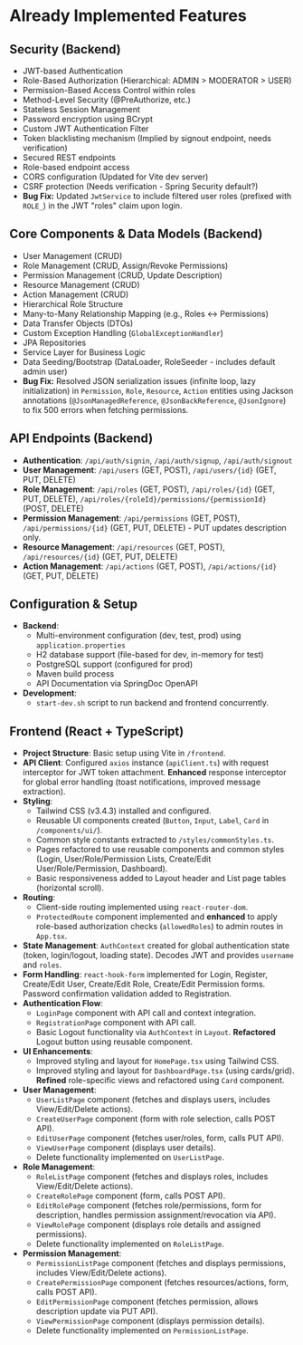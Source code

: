 # Already Implemented Features

## Security (Backend)
- JWT-based Authentication
- Role-Based Authorization (Hierarchical: ADMIN > MODERATOR > USER)
- Permission-Based Access Control within roles
- Method-Level Security (@PreAuthorize, etc.)
- Stateless Session Management
- Password encryption using BCrypt
- Custom JWT Authentication Filter
- Token blacklisting mechanism (Implied by signout endpoint, needs verification)
- Secured REST endpoints
- Role-based endpoint access
- CORS configuration (Updated for Vite dev server)
- CSRF protection (Needs verification - Spring Security default?)
- **Bug Fix:** Updated `JwtService` to include filtered user roles (prefixed with `ROLE_`) in the JWT "roles" claim upon login.

## Core Components & Data Models (Backend)
- User Management (CRUD)
- Role Management (CRUD, Assign/Revoke Permissions)
- Permission Management (CRUD, Update Description)
- Resource Management (CRUD)
- Action Management (CRUD)
- Hierarchical Role Structure
- Many-to-Many Relationship Mapping (e.g., Roles <-> Permissions)
- Data Transfer Objects (DTOs)
- Custom Exception Handling (`GlobalExceptionHandler`)
- JPA Repositories
- Service Layer for Business Logic
- Data Seeding/Bootstrap (DataLoader, RoleSeeder - includes default admin user)
- **Bug Fix:** Resolved JSON serialization issues (infinite loop, lazy initialization) in `Permission`, `Role`, `Resource`, `Action` entities using Jackson annotations (`@JsonManagedReference`, `@JsonBackReference`, `@JsonIgnore`) to fix 500 errors when fetching permissions.

## API Endpoints (Backend)
- **Authentication**: `/api/auth/signin`, `/api/auth/signup`, `/api/auth/signout`
- **User Management**: `/api/users` (GET, POST), `/api/users/{id}` (GET, PUT, DELETE)
- **Role Management**: `/api/roles` (GET, POST), `/api/roles/{id}` (GET, PUT, DELETE), `/api/roles/{roleId}/permissions/{permissionId}` (POST, DELETE)
- **Permission Management**: `/api/permissions` (GET, POST), `/api/permissions/{id}` (GET, PUT, DELETE) - PUT updates description only.
- **Resource Management**: `/api/resources` (GET, POST), `/api/resources/{id}` (GET, PUT, DELETE)
- **Action Management**: `/api/actions` (GET, POST), `/api/actions/{id}` (GET, PUT, DELETE)

## Configuration & Setup
- **Backend**:
    - Multi-environment configuration (dev, test, prod) using `application.properties`
    - H2 database support (file-based for dev, in-memory for test)
    - PostgreSQL support (configured for prod)
    - Maven build process
    - API Documentation via SpringDoc OpenAPI
- **Development**:
    - `start-dev.sh` script to run backend and frontend concurrently.

## Frontend (React + TypeScript)
- **Project Structure**: Basic setup using Vite in `/frontend`.
- **API Client**: Configured `axios` instance (`apiClient.ts`) with request interceptor for JWT token attachment. **Enhanced** response interceptor for global error handling (toast notifications, improved message extraction).
- **Styling**:
    - Tailwind CSS (v3.4.3) installed and configured.
    - Reusable UI components created (`Button`, `Input`, `Label`, `Card` in `/components/ui/`).
    - Common style constants extracted to `/styles/commonStyles.ts`.
    - Pages refactored to use reusable components and common styles (Login, User/Role/Permission Lists, Create/Edit User/Role/Permission, Dashboard).
    - Basic responsiveness added to Layout header and List page tables (horizontal scroll).
- **Routing**:
    - Client-side routing implemented using `react-router-dom`.
    - `ProtectedRoute` component implemented and **enhanced** to apply role-based authorization checks (`allowedRoles`) to admin routes in `App.tsx`.
- **State Management**: `AuthContext` created for global authentication state (token, login/logout, loading state). Decodes JWT and provides `username` and `roles`.
- **Form Handling**: `react-hook-form` implemented for Login, Register, Create/Edit User, Create/Edit Role, Create/Edit Permission forms. Password confirmation validation added to Registration.
- **Authentication Flow**:
    - `LoginPage` component with API call and context integration.
    - `RegistrationPage` component with API call.
    - Basic Logout functionality via `AuthContext` in `Layout`. **Refactored** Logout button using reusable component.
- **UI Enhancements**:
    - Improved styling and layout for `HomePage.tsx` using Tailwind CSS.
    - Improved styling and layout for `DashboardPage.tsx` (using cards/grid). **Refined** role-specific views and refactored using `Card` component.
- **User Management**:
    - `UserListPage` component (fetches and displays users, includes View/Edit/Delete actions).
    - `CreateUserPage` component (form with role selection, calls POST API).
    - `EditUserPage` component (fetches user/roles, form, calls PUT API).
    - `ViewUserPage` component (displays user details).
    - Delete functionality implemented on `UserListPage`.
- **Role Management**:
    - `RoleListPage` component (fetches and displays roles, includes View/Edit/Delete actions).
    - `CreateRolePage` component (form, calls POST API).
    - `EditRolePage` component (fetches role/permissions, form for description, handles permission assignment/revocation via API).
    - `ViewRolePage` component (displays role details and assigned permissions).
    - Delete functionality implemented on `RoleListPage`.
- **Permission Management**:
    - `PermissionListPage` component (fetches and displays permissions, includes View/Edit/Delete actions).
    - `CreatePermissionPage` component (fetches resources/actions, form, calls POST API).
    - `EditPermissionPage` component (fetches permission, allows description update via PUT API).
    - `ViewPermissionPage` component (displays permission details).
    - Delete functionality implemented on `PermissionListPage`.